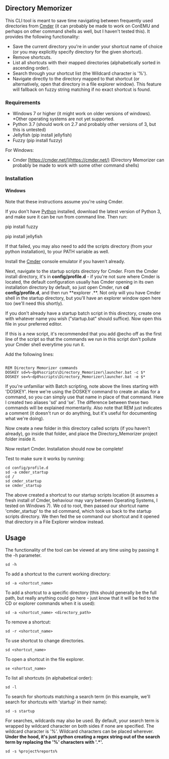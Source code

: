 ## Directory Memorizer

This CLI tool is meant to save time navigating between frequently used directories from [Cmder](https://cmder.net/) (it can probably be made to work on ConEMU and perhaps on other command shells as well, but I haven't tested this). It provides the following functionality:

* Save the current directory you're in under your shortcut name of choice (or you may explicitly specify directory for the given shortcut).
* Remove shortcuts.
* List all shortcuts with their mapped directories (alphabetically sorted in ascending order).
* Search through your shortcut list (the Wildcard character is '%').
* Navigate directly to the directory mapped to that shortcut (or alternatively, open that directory in a file explorer window). This feature will fallback on fuzzy string matching if no exact shortcut is found.

### Requirements

* Windows 7 or higher (it might work on older versions of windows). *Other operating systems are not yet supported.
* Python 3.7 (should work on 2.7 and probably other versions of 3, but this is untested)
* Jellyfish (pip install jellyfish)
* Fuzzy (pip install fuzzy)

For Windows:
* Cmder [https://cmder.net/](https://cmder.net/) (Directory Memorizer can probably be made to work with some other command shells)

### Installation

#### Windows

Note that these instructions assume you're using Cmder.

If you don't have [Python](https://www.python.org/downloads/) installed, download the latest version of Python 3, and make sure it can be run from command line. Then run:

pip install fuzzy

pip install jellyfish

If that failed, you may also need to add the scripts directory (from your python installation), to your PATH variable as well.

Install the [Cmder](https://cmder.net/) console emulator if you haven't already.

Next, navigate to the startup scripts directory for Cmder. From the Cmder install directory, it's in **__config/profile.d__** - if you're not sure where Cmder is located, the default configuration usually has Cmder opening in its own installation directory by default, so just open Cmder, run **cd config/profile.d**, and then run **explorer .\**. Not only will you have Cmder shell in the startup directory, but you'll have an explorer window open here too (we'll need this shortly).

If you don't already have a startup batch script in this directory, create one with whatever name you wish ("startup.bat" should suffice). Now open this file in your preferred editor.

If this is a new script, it's recommended that you add @echo off as the first line of the script so that the commands we run in this script don't pollute your Cmder shell everytime you run it.

Add the following lines:

```Batchfile:

REM Directory Memorizer commands
DOSKEY sd=%~dp0%scripts\Directory_Memorizer\launcher.bat -c $*
DOSKEY se=%~dp0%scripts\Directory_Memorizer\launcher.bat -e $*

```

If you're unfamiliar with Batch scripting, note above the lines starting with 'DOSKEY'. Here we're using the DOSKEY command to create an alias for a command, so you can simply use that name in place of that command. Here I created two aliases 'sd' and 'se'. The difference between these two commands will be explained momentarily. Also note that REM just indicates a comment (it doesn't run or do anything, but it's useful for documenting what we're doing).

Now create a new folder in this directory called scripts (if you haven't already), go inside that folder, and place the Directory_Memorizer project folder inside it.

Now restart Cmder. Installation should now be complete! 

Test to make sure it works by running:

```Console:
cd config/profile.d
sd -a cmder_startup
cd /
sd cmder_startup
se cmder_startup
```

The above created a shortcut to our startup scripts location (it assumes a fresh install of Cmder, behaviour may vary between Operating Systems, I tested on Windows 7). We cd to root, then passed our shortcut name 'cmder_startup' to the sd command, which took us back to the startup scripts directory. We then fed the se command our shortcut and it opened that directory in a File Explorer window instead.

## Usage

The functionality of the tool can be viewed at any time using by passing it the -h parameter.

```Console:
sd -h
```

To add a shortcut to the current working directory:

```Console:
sd -a <shortcut_name>
```

To add a shortcut to a specific directory (this should generally be the full path, but really anything could go here - just know that it will be fed to the CD or explorer commands when it is used):

```Console:
sd -a <shortcut_name> <directory_path>
```

To remove a shortcut:

```Console:
sd -r <shortcut_name>
```

To use shortcut to change directories.

```Console:
sd <shortcut_name>
```

To open a shortcut in the file explorer.

```Console:
se <shortcut_name>
```

To list all shortcuts (in alphabetical order):

```Console:
sd -l
```

To search for shortcuts matching a search term (in this example, we'll search for shortcuts with 'startup' in their name):

```Console:
sd -s startup
```

For searches, wildcards may also be used. By default, your search term is wrapped by wildcard character on both sides if none are specified. The wildcard character is '%'.
Wildcard characters can be placed wherever. __Under the hood, it's just python creating a regex string out of the search term by replacing the '%' characters with '.*'.__

```Console:
sd -s %project%reports%
```